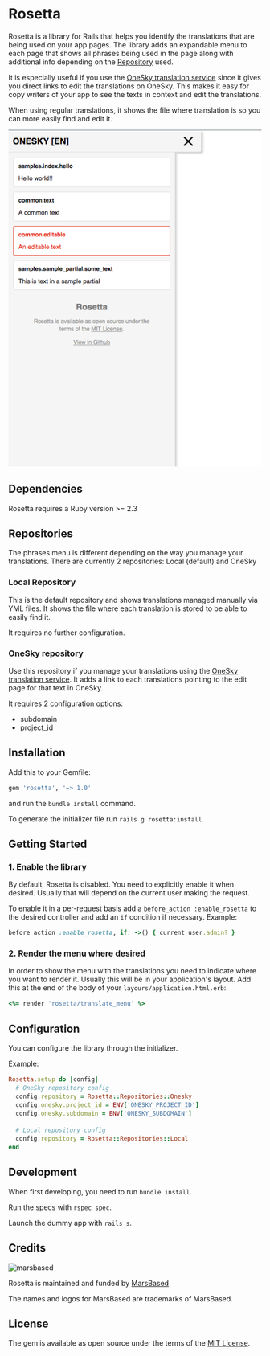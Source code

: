 # Rosetta

Rosetta is a library for Rails that helps you identify the translations that are being used on your app pages. The library adds an expandable menu to each page that shows all phrases being used in the page along with additional info depending on the [Repository](#repositories) used.

It is especially useful if you use the [OneSky translation service](https://www.oneskyapp.com/) since it gives you direct links to edit the translations on OneSky. This makes it easy for copy writers of your app to see the texts in context and edit the translations.

When using regular translations, it shows the file where translation is so you can more easily find and edit it.

![Screenshot](screenshot.png)

## Dependencies

Rosetta requires a Ruby version >= 2.3

## Repositories

The phrases menu is different depending on the way you manage your translations. There are currently 2 repositories: Local (default) and OneSky

### Local Repository

This is the default repository and shows translations managed manually via YML files. It shows the file where each translation is stored to be able to easily find it.

It requires no further configuration.

### OneSky repository

Use this repository if you manage your translations using the [OneSky translation service](https://www.oneskyapp.com/). It adds a link to each translations pointing to the edit page for that text in OneSky.

It requires 2 configuration options:
* subdomain
* project_id

## Installation
Add this to your Gemfile:

```ruby
gem 'rosetta', '~> 1.0'
```

and run the `bundle install` command.

To generate the initializer file run `rails g rosetta:install`

## Getting Started

### 1. Enable the library

By default, Rosetta is disabled. You need to explicitly enable it when desired. Usually that will depend on the current user making the request.

To enable it in a per-request basis add a `before_action :enable_rosetta` to the desired controller and add an `if` condition if necessary. Example:

```ruby
before_action :enable_rosetta, if: ->() { current_user.admin? }
```

### 2. Render the menu where desired

In order to show the menu with the translations you need to indicate where you want to render it. Usually this will be in your application's layout. Add this at the end of the body of your `layours/application.html.erb`:

```ruby
<%= render 'rosetta/translate_menu' %>
```

## Configuration

You can configure the library through the initializer.

Example:
```ruby
Rosetta.setup do |config|
  # OneSky repository config
  config.repository = Rosetta::Repositories::Onesky
  config.onesky.project_id = ENV['ONESKY_PROJECT_ID']
  config.onesky.subdomain = ENV['ONESKY_SUBDOMAIN']

  # Local repository config
  config.repository = Rosetta::Repositories::Local
end
```

## Development

When first developing, you need to run `bundle install`.

Run the specs with `rspec spec`.

Launch the dummy app with `rails s`.

## Credits

![marsbased](https://marsbased.com/assets/marsbased-readme.svg)

Rosetta is maintained and funded by [MarsBased][marsbased]

The names and logos for MarsBased are trademarks of MarsBased.

[marsbased]: http://marsbased.com

## License

The gem is available as open source under the terms of the [MIT License](http://opensource.org/licenses/MIT).
